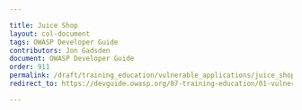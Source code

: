 ```yaml
---

title: Juice Shop
layout: col-document
tags: OWASP Developer Guide
contributors: Jon Gadsden
document: OWASP Developer Guide
order: 911
permalink: /draft/training_education/vulnerable_applications/juice_shop/
redirect_to: https://devguide.owasp.org/07-training-education/01-vulnerable-apps/01-juice-shop/

---
```

